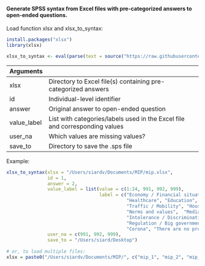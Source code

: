 #### Generate SPSS syntax from Excel files with pre-categorized answers to open-ended questions.

Load function xlsx and xlsx_to_syntax:
```R
install.packages("xlsx")
library(xlsx)

xlsx_to_syntax <- eval(parse(text = source("https://raw.githubusercontent.com/siardv/SKON/main/xlsx_to_spss.R")[1]))
```
| Arguments    	|                                                                             	|
|--------------	|-----------------------------------------------------------------------------	|
| xlsx        	| Directory to Excel file(s) containing pre-categorized answers               	|
| id          	| Individual-level identifier                                                 	|
| answer      	| Original answer to open-ended question                                      	|
| value_label 	| List with categories/labels used in the Excel file and corresponding values 	|
| user_na     	| Which values are missing values?                                            	|
| save_to     	| Directory to save the .sps file                                             	|

Example:
```R
xlsx_to_syntax(xlsx = "/Users/siardv/Documents/MIP/mip.xlsx", 
               id = 1,
               answer = 2,
               value_label = list(value = c(1:24, 991, 992, 999),
                                  label = c("Economy / Financial situation", "Social security", "Politics", "Crime", "Defense",
                                            "Healthcare", "Education", "Income / Prince levels / Taxes", "Employment",
                                            "Traffic / Mobility", "Housing", "Environment", "Population", "Minorities", 
                                            "Norms and values",  "Media", "European integration", "Inequality / Poverty", 
                                            "Intolerance / Discrimination", "Foreign policy / International security", 
                                            "Regulation / Big government", "Polarisation / Dividedness", "Immigration", 
                                            "Corona", "There are no problems", "No other problems", "DK/NA/Cannot be coded")),
               user_na = c(991, 992, 999),
               save_to = "/Users/siard/Desktop")
               
# or, to load multiple files:
xlsx = paste0("/Users/siardv/Documents/MIP/", c("mip_1", "mip_2", "mip_3"), ".xlsx")
```
